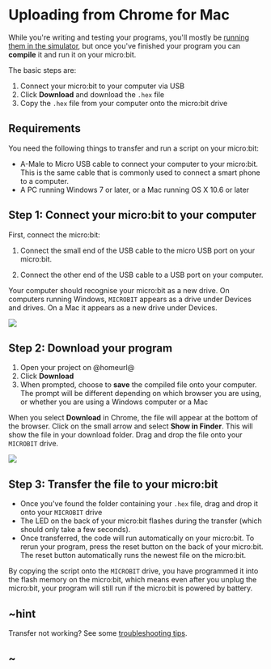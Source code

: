 # Uploading from Chrome for Mac

While you're writing and testing your programs, you'll mostly be [running them
in the simulator](/device/simulator), but once you've finished your program you
can **compile** it and run it on your micro:bit.

The basic steps are:

1. Connect your micro:bit to your computer via USB
2. Click **Download** and download the `.hex` file
3. Copy the `.hex` file from your computer onto the micro:bit drive

## Requirements

You need the following things to transfer and run a script on your micro:bit:

* A-Male to Micro USB cable to connect your computer to your micro:bit. This is
    the same cable that is commonly used to connect a smart phone to a computer.
* A PC running Windows 7 or later, or a Mac running OS X 10.6 or later

## Step 1: Connect your micro:bit to your computer

First, connect the micro:bit:

1. Connect the small end of the USB cable to the micro USB port on your micro:bit.

2. Connect the other end of the USB cable to a USB port on your computer.

Your computer should recognise your micro:bit as a new drive. On computers
running Windows, `MICROBIT` appears as a drive under Devices and drives. On a Mac
it appears as a new drive under Devices.

![](/static/mb/device/usb-osx-device.png)

## Step 2: Download your program

1. Open your project on @homeurl@
2. Click **Download**
3. When prompted, choose to **save** the compiled file onto your computer. The
   prompt will be different depending on which browser you are using, or
   whether you are using a Windows computer or a Mac

When you select **Download** in Chrome, the file will appear at the bottom of
the browser. Click on the small arrow and select **Show in Finder**. This will
show the file in your download folder. Drag and drop the file onto your
`MICROBIT` drive.

![](/static/mb/device/usb-osx-chrome.png)

## Step 3: Transfer the file to your micro:bit

* Once you've found the folder containing your `.hex` file, drag and drop it
    onto your `MICROBIT` drive
* The LED on the back of your micro:bit flashes during the transfer (which 
    should only take a few seconds).
* Once transferred, the code will run automatically on your micro:bit. To rerun
   your program, press the reset button on the back of your micro:bit. The reset 
   button automatically runs the newest file on the micro:bit.

By copying the script onto the `MICROBIT` drive, you have programmed it into the
flash memory on the micro:bit, which means even after you unplug the micro:bit,
your program will still run if the micro:bit is powered by battery.


## ~hint

Transfer not working? See some [troubleshooting tips](/device/usb/troubleshoot).

## ~
